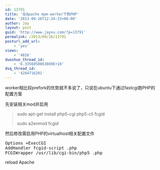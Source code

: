 ```yaml
---
id: 13791
title: '在Apache mpm-worker下跑PHP'
date: '2013-09-26T12:24:33+08:00'
author: Jay
layout: post
guid: 'http://www.jayxu.com/?p=13791'
permalink: /2013/09/26/13791
posturl_add_url:
    - 'yes'
views:
    - '4826'
duoshuo_thread_id:
    - '6.3356050863869E+18'
dsq_thread_id:
    - '4284716201'
---
```


worker相比较prefork的优势就不多说了，只说在ubuntu下通过fastcgi跑PHP的配置方案

先安装相关mod并启用
<blockquote>sudo apt-get install&nbsp;php5-cgi php5-cli&nbsp;fcgid

sudo a2enmod fcgid</blockquote>
然后修改需启用PHP的virtualhost相关配置文件
<pre class="inline:true lang:apache decode:1 " >Options +ExecCGI
AddHandler fcgid-script .php
FCGIWrapper /usr/lib/cgi-bin/php5 .php</pre>
reload Apache